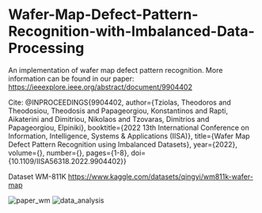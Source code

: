 # Wafer-Map-Defect-Pattern-Recognition-with-Imbalanced-Data-Processing

An implementation of wafer map defect pattern recognition. 
More information can be found in our paper: https://ieeexplore.ieee.org/abstract/document/9904402 

Cite:
@INPROCEEDINGS{9904402,
  author={Tziolas, Theodoros and Theodosiou, Theodosis and Papageorgiou, Konstantinos and Rapti, Aikaterini and Dimitriou, Nikolaos and Tzovaras, Dimitrios and Papageorgiou, Elpiniki},
  booktitle={2022 13th International Conference on Information, Intelligence, Systems & Applications (IISA)}, 
  title={Wafer Map Defect Pattern Recognition using Imbalanced Datasets}, 
  year={2022},
  volume={},
  number={},
  pages={1-8},
  doi={10.1109/IISA56318.2022.9904402}}

Dataset WM-811K https://www.kaggle.com/datasets/qingyi/wm811k-wafer-map


![paper_wm](https://user-images.githubusercontent.com/70984690/169591566-f91f8170-149c-48ad-93e2-e0d5aa8f5821.png)
![data_analysis](https://user-images.githubusercontent.com/70984690/169591698-ad138f0f-84cc-4836-918d-d65a8f2ed618.png)
